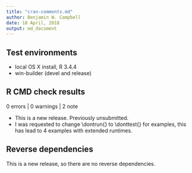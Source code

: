 ```yaml
---
title: "cran-comments.md"
author: Benjamin W. Campbell
date: 18 April, 2018
output: md_document
---
```


## Test environments
* local OS X install, R 3.4.4
* win-builder (devel and release)

## R CMD check results

0 errors | 0 warnings | 2 note

* This is a new release.  Previously unsubmitted. 
* I was requested to change \dontrun{} to \donttest{} for examples, this has lead to 4 examples with extended runtimes.

## Reverse dependencies

This is a new release, so there are no reverse dependencies.


